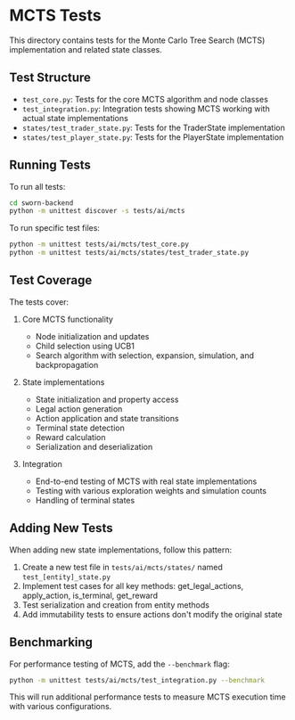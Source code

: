 # MCTS Tests

This directory contains tests for the Monte Carlo Tree Search (MCTS) implementation and related state classes.

## Test Structure

- `test_core.py`: Tests for the core MCTS algorithm and node classes
- `test_integration.py`: Integration tests showing MCTS working with actual state implementations
- `states/test_trader_state.py`: Tests for the TraderState implementation
- `states/test_player_state.py`: Tests for the PlayerState implementation

## Running Tests

To run all tests:

```bash
cd sworn-backend
python -m unittest discover -s tests/ai/mcts
```

To run specific test files:

```bash
python -m unittest tests/ai/mcts/test_core.py
python -m unittest tests/ai/mcts/states/test_trader_state.py
```

## Test Coverage

The tests cover:

1. Core MCTS functionality
   - Node initialization and updates
   - Child selection using UCB1
   - Search algorithm with selection, expansion, simulation, and backpropagation

2. State implementations
   - State initialization and property access
   - Legal action generation
   - Action application and state transitions
   - Terminal state detection
   - Reward calculation
   - Serialization and deserialization

3. Integration
   - End-to-end testing of MCTS with real state implementations
   - Testing with various exploration weights and simulation counts
   - Handling of terminal states

## Adding New Tests

When adding new state implementations, follow this pattern:

1. Create a new test file in `tests/ai/mcts/states/` named `test_[entity]_state.py`
2. Implement test cases for all key methods: get_legal_actions, apply_action, is_terminal, get_reward
3. Test serialization and creation from entity methods
4. Add immutability tests to ensure actions don't modify the original state

## Benchmarking

For performance testing of MCTS, add the `--benchmark` flag:

```bash
python -m unittest tests/ai/mcts/test_integration.py --benchmark
```

This will run additional performance tests to measure MCTS execution time with various configurations.